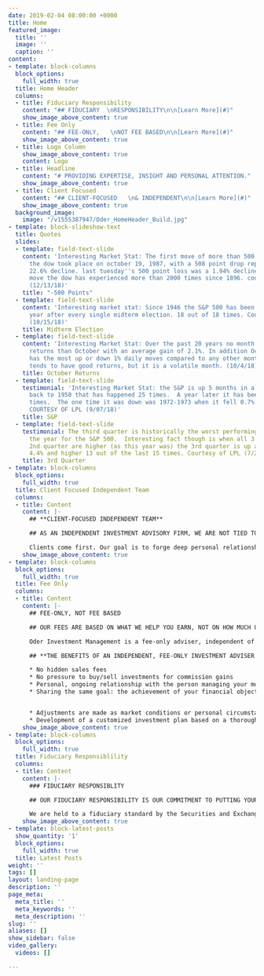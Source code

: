 ```yaml
---
date: 2019-02-04 08:00:00 +0000
title: Home
featured_image:
  title: ''
  image: ''
  caption: ''
content:
- template: block-columns
  block_options:
    full_width: true
  title: Home Header
  columns:
  - title: Fiduciary Responsibility
    content: "## FIDUCIARY  \nRESPONSIBILITY\n\n[Learn More](#)"
    show_image_above_content: true
  - title: Fee Only
    content: "## FEE-ONLY,   \nNOT FEE BASED\n\n[Learn More](#)"
    show_image_above_content: true
  - title: Logo Column
    show_image_above_content: true
    content: Logo
  - title: Headline
    content: "# PROVIDING EXPERTISE, INSIGHT AND PERSONAL ATTENTION."
    show_image_above_content: true
  - title: Client Focused
    content: "## CLIENT-FOCUSED   \n& INDEPENDENT\n\n[Learn More](#)"
    show_image_above_content: true
  background_image:
    image: "/v1555387947/Oder_HomeHeader_Build.jpg"
- template: block-slideshow-text
  title: Quotes
  slides:
  - template: field-text-slide
    content: 'Interesting Market Stat: The first move of more than 500 points for
      the dow took place on october 19, 1987, with a 508 point drop representing a
      22.6% decline. last tuesday''s 500 point loss was a 1.94% decline, a percentage
      move the dow has experienced more than 2000 times since 1896. courtesy of LPL
      (12/13/18)'
    title: "-500 Points"
  - template: field-text-slide
    content: 'Interesting market stat: Since 1946 the S&P 500 has been higher one
      year after every single midterm election. 18 out of 18 times. Courtesy of LPL
      (10/15/18)'
    title: Midterm Election
  - template: field-text-slide
    content: 'Interesting Market Stat: Over the past 20 years no month has stronger
      returns than October with an average gain of 2.1%. In addition October also
      has the most up or down 1% daily moves compared to any other month. October
      tends to have good returns, but it is a volatile month. (10/4/18)'
    title: October Returns
  - template: field-text-slide
    testimonial: 'Interesting Market Stat: the S&P is up 5 months in a row.  Going
      back to 1950 that has happened 25 times.  A year later it has been higher 24
      times.  The one time it was down was 1972-1973 when it fell 0.7% one year later.
      COURTESY OF LPL (9/07/18)'
    title: S&P
  - template: field-text-slide
    testimonial: The third quarter is historically the worst performing quarter of
      the year for the S&P 500.  Interesting fact though is when all 3 months in the
      2nd quarter are higher (as this year was) the 3rd quarter is up an average of
      4.4% and higher 13 out of the last 15 times. Courtesy of LPL (7/24/18)
    title: 3rd Quarter
- template: block-columns
  block_options:
    full_width: true
  title: Client Focused Independent Team
  columns:
  - title: Content
    content: |-
      ## **CLIENT-FOCUSED INDEPENDENT TEAM**

      ## AS AN INDEPENDENT INVESTMENT ADVISORY FIRM, WE ARE NOT TIED TO ANY TYPE OF INVESTMENT PRODUCT AND HAVE THE FREEDOM TO CHOOSE FROM A WIDE RANGE OF INVESTMENT OPTIONS TO HELP SIMPLIFY OUR CLIENT’S FINANCIAL LIVES.

      Clients come first. Our goal is to forge deep personal relationships with our clients to best understand their financial needs. We offer a simple and transparent fee structure, create personalized investment plans and don’t use “model portfolios”. Every family has a unique financial situation, so they deserve a plan designed specifically for them.
    show_image_above_content: true
- template: block-columns
  block_options:
    full_width: true
  title: Fee Only
  columns:
  - title: Content
    content: |-
      ## FEE-ONLY, NOT FEE BASED

      ## OUR FEES ARE BASED ON WHAT WE HELP YOU EARN, NOT ON HOW MUCH OR WHAT PRODUCTS WE CAN SELL YOU.

      Oder Investment Management is a fee-only adviser, independent of Wall Street influences. We are not paid commissions and we don’t have to trade your account to generate income. Since our fees are based on a percentage of assets under management, we’re clearly aligned with your interests. We are compensated more when your portfolio grows and you achieve your financial objectives.

      ## **THE BENEFITS OF AN INDEPENDENT, FEE-ONLY INVESTMENT ADVISER ARE CLEAR:**

      * No hidden sales fees
      * No pressure to buy/sell investments for commission gains
      * Personal, ongoing relationship with the person managing your money
      * Sharing the same goal: the achievement of your financial objectives


      * Adjustments are made as market conditions or personal circumstances warrant
      * Development of a customized investment plan based on a thorough needs assessment and then tailored to your risk tolerance, current needs and long-term financial goals
    show_image_above_content: true
- template: block-columns
  block_options:
    full_width: true
  title: Fiduciary Responsiblility
  columns:
  - title: Content
    content: |-
      ### FIDUCIARY RESPONSIBLITY

      ## OUR FIDUCIARY RESPONSIBILITY IS OUR COMMITMENT TO PUTTING YOUR NEEDS ABOVE ALL ELSE.

      We are held to a fiduciary standard by the Securities and Exchange Commission to always work in the best interest of our clients and to avoid conflicts of interests. One would think this would be the industry standard, but it is not. There is a “suitability standard” in place for some advisers where they only must have adequate reason to believe a recommendation fits for a client’s financial situation. An adviser held to this standard can steer you into products that pay him or her a commission if it’s considered suitable for you. At Oder Investment Management we provide independent investment advice to our clients and are compensated on a fee only basis and not on a commission basis.
    show_image_above_content: true
- template: block-latest-posts
  show_quantity: '1'
  block_options:
    full_width: true
  title: Latest Posts
weight: ''
tags: []
layout: landing-page
description: ''
page_meta:
  meta_title: ''
  meta_keywords: ''
  meta_description: ''
slug: ''
aliases: []
show_sidebar: false
video_gallery:
  videos: []

---
```


